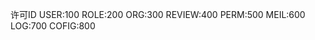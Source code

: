 许可ID
    USER:100
    ROLE:200
    ORG:300
    REVIEW:400
    PERM:500
    MEIL:600
    LOG:700
    COFIG:800